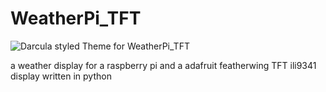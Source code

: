 # WeatherPi_TFT

![Darcula styled Theme for WeatherPi_TFT](https://dl.dropboxusercontent.com/u/6076227/github/darcula_feather_weather_pi.png)

a weather display for a raspberry pi and a adafruit featherwing TFT ili9341 display written in python

